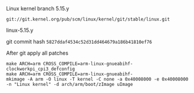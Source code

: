 Linux kernel branch 5.15.y

```
git://git.kernel.org/pub/scm/linux/kernel/git/stable/linux.git
```

linux-5.15.y

git commit hash `5827ddaf4534c52d31dd464679a186b41810ef76`


After git apply all patches

```
make ARCH=arm CROSS_COMPILE=arm-linux-gnueabihf- clockworkpi_cpi3_defconfig
make ARCH=arm CROSS_COMPILE=arm-linux-gnueabihf-
mkimage -A arm -O linux -T kernel -C none -a 0x40008000 -e 0x40008000 -n "Linux kernel" -d arch/arm/boot/zImage uImage
```


